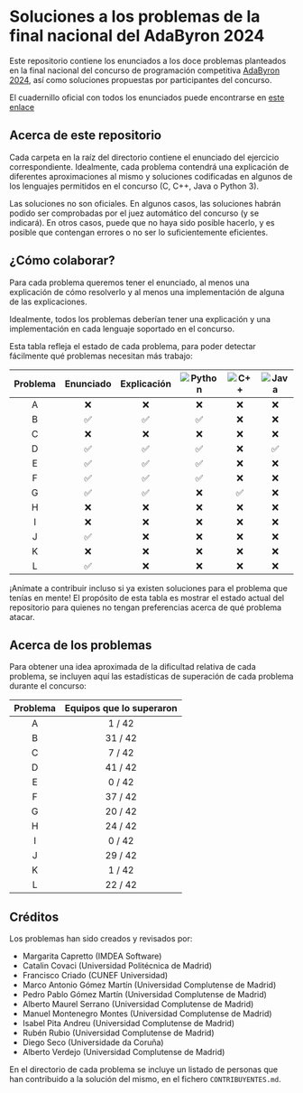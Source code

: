 # Soluciones a los problemas de la final nacional del AdaByron 2024

Este repositorio contiene los enunciados a los doce problemas planteados en la
final nacional del concurso de programación competitiva [AdaByron
2024](https://ada-byron.es/2024/nac/index.php), así como soluciones propuestas
por participantes del concurso.

El cuadernillo oficial con todos los enunciados puede encontrarse en [este
enlace](https://ada-byron.es/documents/ProblemsSets/2024/AdaByron-2024-Nacional.pdf)

## Acerca de este repositorio
Cada carpeta en la raíz del directorio contiene el enunciado del ejercicio
correspondiente. Idealmente, cada problema contendrá una explicación de
diferentes aproximaciones al mismo y soluciones codificadas en algunos de los
lenguajes permitidos en el concurso (C, C++, Java o Python 3).

Las soluciones no son oficiales. En algunos casos, las soluciones habrán podido
ser comprobadas por el juez automático del concurso (y se indicará). En otros
casos, puede que no haya sido posible hacerlo, y es posible que contengan
errores o no ser lo suficientemente eficientes.

## ¿Cómo colaborar?
Para cada problema queremos tener el enunciado, al menos una explicación de
cómo resolverlo y al menos una implementación de alguna de las explicaciones.

Idealmente, todos los problemas deberían tener una explicación y una
implementación en cada lenguaje soportado en el concurso.

Esta tabla refleja el estado de cada problema, para poder detectar fácilmente
qué problemas necesitan más trabajo:

| Problema | Enunciado          | Explicación        | ![Python](https://img.shields.io/badge/python-3670A0?style=for-the-badge&logo=python&logoColor=ffdd54) | ![C++](https://img.shields.io/badge/c++-%2300599C.svg?style=for-the-badge&logo=c%2B%2B&logoColor=white) | ![Java](https://img.shields.io/badge/java-%23ED8B00.svg?style=for-the-badge&logo=openjdk&logoColor=white) |
| :------: | :----------------: | :---------:        | :--------------:   | :--------------:   | :--------------:   |
| A        | :x:                | :x:                | :x:                | :x:                | :x:                |
| B        | :white_check_mark: | :white_check_mark: | :white_check_mark: | :x:                | :x:                |
| C        | :x:                | :x:                | :x:                | :x:                | :x:                |
| D        | :white_check_mark: | :white_check_mark: | :white_check_mark: | :x:                | :white_check_mark: |
| E        | :white_check_mark: | :white_check_mark: | :white_check_mark: | :x:                | :x:                |
| F        | :white_check_mark: | :white_check_mark: | :white_check_mark: | :x:                | :x:                |
| G        | :white_check_mark: | :white_check_mark: | :x:                | :white_check_mark: | :x:                |
| H        | :x:                | :x:                | :x:                | :x:                | :x:                |
| I        | :x:                | :x:                | :x:                | :x:                | :x:                |
| J        | :white_check_mark: | :x:                | :x:                | :x:                | :x:                |
| K        | :x:                | :x:                | :x:                | :x:                | :x:                |
| L        | :white_check_mark: | :x:                | :x:                | :x:                | :x:                |

¡Anímate a contribuir incluso si ya existen soluciones para el problema que
tenías en mente! El propósito de esta tabla es mostrar el estado actual del
repositorio para quienes no tengan preferencias acerca de qué problema atacar.

## Acerca de los problemas
Para obtener una idea aproximada de la dificultad relativa de cada problema, se
incluyen aquí las estadísticas de superación de cada problema durante el
concurso:

| Problema | Equipos que lo superaron |
| :------: | :-----------------------:|
| A        |  1 / 42                  |
| B        | 31 / 42                  |
| C        |  7 / 42                  |
| D        | 41 / 42                  |
| E        |  0 / 42                  |
| F        | 37 / 42                  |
| G        | 20 / 42                  |
| H        | 24 / 42                  |
| I        |  0 / 42                  |
| J        | 29 / 42                  |
| K        |  1 / 42                  |
| L        | 22 / 42                  |

## Créditos

Los problemas han sido creados y revisados por:
* Margarita Capretto (IMDEA Software)
* Catalin Covaci (Universidad Politécnica de Madrid)
* Francisco Criado (CUNEF Universidad)
* Marco Antonio Gómez Martín (Universidad Complutense de Madrid)
* Pedro Pablo Gómez Martín (Universidad Complutense de Madrid)
* Alberto Maurel Serrano (Universidad Complutense de Madrid)
* Manuel Montenegro Montes (Universidad Complutense de Madrid)
* Isabel Pita Andreu (Universidad Complutense de Madrid)
* Rubén Rubio (Universidad Complutense de Madrid)
* Diego Seco (Universidade da Coruña)
* Alberto Verdejo (Universidad Complutense de Madrid)

En el directorio de cada problema se incluye un listado de personas que han
contribuido a la solución del mismo, en el fichero `CONTRIBUYENTES.md`.
